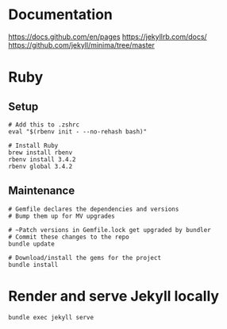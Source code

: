 # Documentation
https://docs.github.com/en/pages
https://jekyllrb.com/docs/
https://github.com/jekyll/minima/tree/master

# Ruby

## Setup

```
# Add this to .zshrc
eval "$(rbenv init - --no-rehash bash)"

# Install Ruby
brew install rbenv
rbenv install 3.4.2
rbenv global 3.4.2
```

## Maintenance

```
# Gemfile declares the dependencies and versions
# Bump them up for MV upgrades

# ~Patch versions in Gemfile.lock get upgraded by bundler
# Commit these changes to the repo
bundle update

# Download/install the gems for the project
bundle install
```

# Render and serve Jekyll locally

```
bundle exec jekyll serve
```
